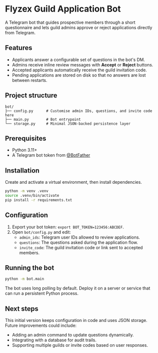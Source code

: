 # Flyzex Guild Application Bot

A Telegram bot that guides prospective members through a short questionnaire and
lets guild admins approve or reject applications directly from Telegram.

## Features

- Applicants answer a configurable set of questions in the bot's DM.
- Admins receive inline review messages with **Accept** or **Reject** buttons.
- Accepted applicants automatically receive the guild invitation code.
- Pending applications are stored on disk so that no answers are lost between
  restarts.

## Project structure

```
bot/
├── config.py      # Customise admin IDs, questions, and invite code here
├── main.py        # Bot entrypoint
└── storage.py     # Minimal JSON-backed persistence layer
```

## Prerequisites

- Python 3.11+
- A Telegram bot token from [@BotFather](https://t.me/BotFather)

## Installation

Create and activate a virtual environment, then install dependencies.

```bash
python -m venv .venv
source .venv/bin/activate
pip install -r requirements.txt
```

## Configuration

1. Export your bot token: `export BOT_TOKEN=123456:ABCDEF`.
2. Open `bot/config.py` and edit:
   - `admin_ids`: Telegram user IDs allowed to review applications.
   - `questions`: The questions asked during the application flow.
   - `invite_code`: The guild invitation code or link sent to accepted members.

## Running the bot

```bash
python -m bot.main
```

The bot uses long polling by default. Deploy it on a server or service that can
run a persistent Python process.

## Next steps

This initial version keeps configuration in code and uses JSON storage. Future
improvements could include:

- Adding an admin command to update questions dynamically.
- Integrating with a database for audit trails.
- Supporting multiple guilds or invite codes based on user responses.
